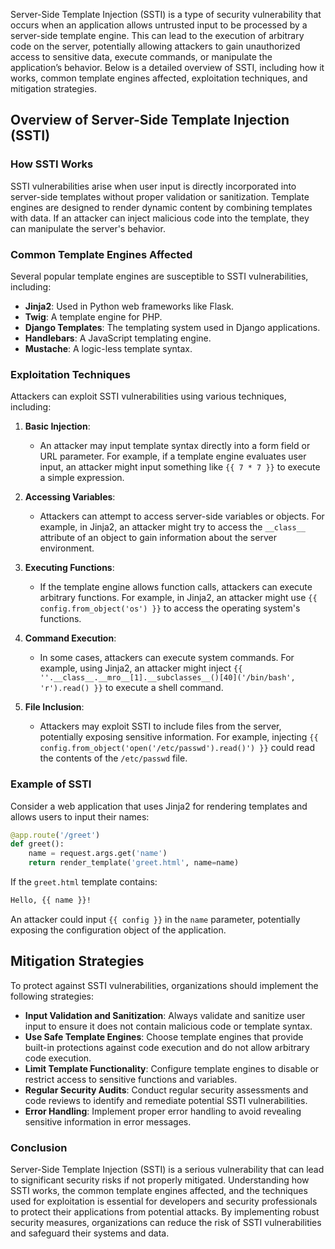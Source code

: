 Server-Side Template Injection (SSTI) is a type of security vulnerability that occurs when an application allows untrusted input to be processed by a server-side template engine. This can lead to the execution of arbitrary code on the server, potentially allowing attackers to gain unauthorized access to sensitive data, execute commands, or manipulate the application’s behavior. Below is a detailed overview of SSTI, including how it works, common template engines affected, exploitation techniques, and mitigation strategies.

## Overview of Server-Side Template Injection (SSTI)

### How SSTI Works

SSTI vulnerabilities arise when user input is directly incorporated into server-side templates without proper validation or sanitization. Template engines are designed to render dynamic content by combining templates with data. If an attacker can inject malicious code into the template, they can manipulate the server's behavior.

### Common Template Engines Affected

Several popular template engines are susceptible to SSTI vulnerabilities, including:

- **Jinja2**: Used in Python web frameworks like Flask.
- **Twig**: A template engine for PHP.
- **Django Templates**: The templating system used in Django applications.
- **Handlebars**: A JavaScript templating engine.
- **Mustache**: A logic-less template syntax.

### Exploitation Techniques

Attackers can exploit SSTI vulnerabilities using various techniques, including:

1. **Basic Injection**:
   - An attacker may input template syntax directly into a form field or URL parameter. For example, if a template engine evaluates user input, an attacker might input something like `{{ 7 * 7 }}` to execute a simple expression.

2. **Accessing Variables**:
   - Attackers can attempt to access server-side variables or objects. For example, in Jinja2, an attacker might try to access the `__class__` attribute of an object to gain information about the server environment.

3. **Executing Functions**:
   - If the template engine allows function calls, attackers can execute arbitrary functions. For example, in Jinja2, an attacker might use `{{ config.from_object('os') }}` to access the operating system's functions.

4. **Command Execution**:
   - In some cases, attackers can execute system commands. For example, using Jinja2, an attacker might inject `{{ ''.__class__.__mro__[1].__subclasses__()[40]('/bin/bash', 'r').read() }}` to execute a shell command.

5. **File Inclusion**:
   - Attackers may exploit SSTI to include files from the server, potentially exposing sensitive information. For example, injecting `{{ config.from_object('open('/etc/passwd').read()') }}` could read the contents of the `/etc/passwd` file.

### Example of SSTI

Consider a web application that uses Jinja2 for rendering templates and allows users to input their names:

```python
@app.route('/greet')
def greet():
    name = request.args.get('name')
    return render_template('greet.html', name=name)
```

If the `greet.html` template contains:

```html
Hello, {{ name }}!
```

An attacker could input `{{ config }}` in the `name` parameter, potentially exposing the configuration object of the application.

## Mitigation Strategies

To protect against SSTI vulnerabilities, organizations should implement the following strategies:

- **Input Validation and Sanitization**: Always validate and sanitize user input to ensure it does not contain malicious code or template syntax.
- **Use Safe Template Engines**: Choose template engines that provide built-in protections against code execution and do not allow arbitrary code execution.
- **Limit Template Functionality**: Configure template engines to disable or restrict access to sensitive functions and variables.
- **Regular Security Audits**: Conduct regular security assessments and code reviews to identify and remediate potential SSTI vulnerabilities.
- **Error Handling**: Implement proper error handling to avoid revealing sensitive information in error messages.

### Conclusion

Server-Side Template Injection (SSTI) is a serious vulnerability that can lead to significant security risks if not properly mitigated. Understanding how SSTI works, the common template engines affected, and the techniques used for exploitation is essential for developers and security professionals to protect their applications from potential attacks. By implementing robust security measures, organizations can reduce the risk of SSTI vulnerabilities and safeguard their systems and data.